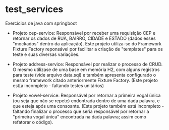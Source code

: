 # test_services
Exercícios de java com springboot

- Projeto cep-service: Responsável por receber uma requisição CEP e retornar os dados de RUA, BAIRRO, CIDADE e ESTADO (dados esses "mockados" dentro da aplicação). Este projeto utiliza-se do Framework Fixture Factory reponsável por facilitar a criação de "templates" para os teste e suas diversas variações.

- Projeto address-service: Responsável por realizar o processo de CRUD. O mesmo utilizase de uma base em memória H2, com alguns registros para teste (vide arquivo data.sql) e também apresenta configurado o mesmo framework citado anteriormente Fixture Factory. (Este projeto est[a incompleto - faltando testes unitários)

- Projeto vowel-service: Responsável por retornar a primeira vogal única (ou seja que não se repete) endontrada dentro de uma dada palavra, e que esteja após uma consoante. (Este projeto também está incompleto - faltando finalizar o processo que seria responsável por retornar a "primeira vogal única" encontrada na dada palavra; assim como refatorar o código).
